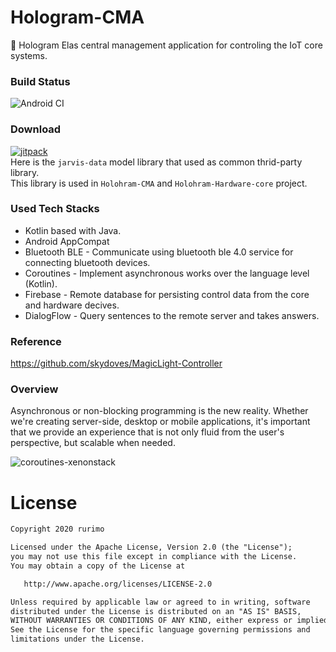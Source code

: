 # Hologram-CMA
🌌 Hologram Elas central management application for controling the IoT core systems.

### Build Status
![Android CI](https://github.com/Hologram-IoT-Service/Hologram-CMA/workflows/Android%20CI/badge.svg)

### Download
[![jitpack](https://jitpack.io/v/Hologram-IoT-Service/Hologram-CMA.svg)](https://jitpack.io/#Hologram-IoT-Service/Hologram-CMA) <br>
Here is the `jarvis-data` model library that used as common thrid-party library. <br>
This library is used in `Holohram-CMA` and `Holohram-Hardware-core` project.

### Used Tech Stacks
- Kotlin based with Java.
- Android AppCompat
- Bluetooth BLE - Communicate using bluetooth ble 4.0 service for connecting bluetooth devices.
- Coroutines - Implement asynchronous works over the language level (Kotlin).  
- Firebase - Remote database for persisting control data from the core and hardware decives.
- DialogFlow - Query sentences to the remote server and takes answers.

### Reference
https://github.com/skydoves/MagicLight-Controller

### Overview
Asynchronous or non-blocking programming is the new reality. Whether we're creating server-side, desktop or mobile applications, it's important that we provide an experience that is not only fluid from the user's perspective, but scalable when needed.

![coroutines-xenonstack](https://user-images.githubusercontent.com/27774870/80310260-b7a52b80-8814-11ea-8bbe-f1740a4b6301.png)


# License
```xml
Copyright 2020 rurimo

Licensed under the Apache License, Version 2.0 (the "License");
you may not use this file except in compliance with the License.
You may obtain a copy of the License at

   http://www.apache.org/licenses/LICENSE-2.0

Unless required by applicable law or agreed to in writing, software
distributed under the License is distributed on an "AS IS" BASIS,
WITHOUT WARRANTIES OR CONDITIONS OF ANY KIND, either express or implied.
See the License for the specific language governing permissions and
limitations under the License.
```
